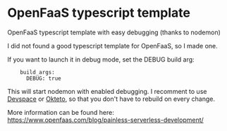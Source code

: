 # OpenFaaS typescript template
OpenFaaS typescript template with easy debugging (thanks to nodemon)

I did not found a good typescript template for OpenFaaS, so I made one.

If you want to launch it in debug mode, set the DEBUG build arg:

```
    build_args:
      DEBUG: true
```

This will start nodemon with enabled debugging. I recomment to use [Devspace](https://devspace.sh/) or [Okteto](https://okteto.com/), so that you don't have to rebuild on every change.

More information can be found here: https://www.openfaas.com/blog/painless-serverless-development/
